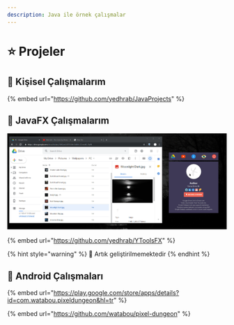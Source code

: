 ```yaml
---
description: Java ile örnek çalışmalar
---
```


# ⭐ Projeler

## 🚀 Kişisel Çalışmalarım

{% embed url="https://github.com/yedhrab/JavaProjects" %}

## 🧰 JavaFX Çalışmalarım

![](.gitbook/assets/image%20%2817%29.png)

{% embed url="https://github.com/yedhrab/YToolsFX" %}

{% hint style="warning" %}
📢 Artık geliştirilmemektedir
{% endhint %}

## 📱 Android Çalışmaları

{% embed url="https://play.google.com/store/apps/details?id=com.watabou.pixeldungeon&hl=tr" %}

{% embed url="https://github.com/watabou/pixel-dungeon" %}

